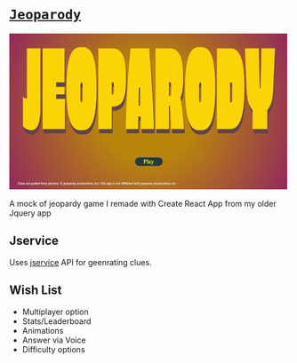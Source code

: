 # [`Jeoparody`](https://jeoparody.projekjv.dev/)
![screenshot](src/jeoparody_home.webp)

 A mock of jeopardy game I remade with Create React App from my older Jquery app

## Jservice 

Uses [jservice](https://jservice.io/) API for geenrating clues.

## Wish List
<ul>
    <li>Multiplayer option</li>
    <li>Stats/Leaderboard</li>
    <li>Animations</li>
    <li>Answer via Voice</li>
    <li>Difficulty options</li>

</ul>